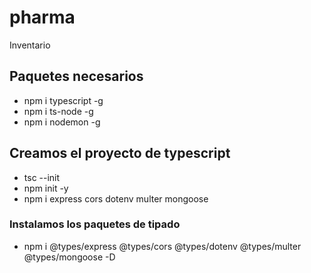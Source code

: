 # pharma
Inventario

## Paquetes necesarios
* npm i typescript -g 
* npm i ts-node -g
* npm i nodemon -g
## Creamos el proyecto de typescript
* tsc --init 
* npm init -y
* npm i express cors dotenv multer mongoose
### Instalamos los paquetes de tipado
* npm i @types/express @types/cors @types/dotenv @types/multer @types/mongoose -D